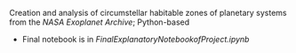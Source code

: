  Creation and analysis of circumstellar habitable zones of planetary systems from the _NASA Exoplanet Archive_; Python-based 
 
 * Final notebook is in _FinalExplanatoryNotebookofProject.ipynb_
